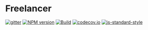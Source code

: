 # Freelancer
[![gitter](https://badges.gitter.im/Join%20Chat.svg)](https://gitter.im/moohkooh/cirrus-test2?utm_source=badge&utm_medium=badge&utm_campaign=pr-badge&utm_content=badge)
[![NPM version](https://img.shields.io/npm/v/cirrus-test2.svg?style=flat-square)](https://www.npmjs.com/package/cirrus-test2)
[![Build](https://travis-ci.org/moohkooh/cirrus-test2.svg?branch=master)](https://travis-ci.org/moohkooh/cirrus-test2)
[![codecov.io](https://codecov.io/github/moohkooh/cirrus-test2/coverage.svg?branch=master)](https://codecov.io/github/moohkooh/cirrus-test2?branch=master)
[![js-standard-style](https://img.shields.io/badge/code%20style-standard-brightgreen.svg)](http://standardjs.com/) 